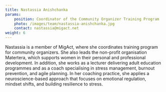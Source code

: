 ```yaml
---
title: Nastassia Anishchanka
params:
    position: Coordinator of the Community Organizer Training Program
    photo: /images/team/nastassia-anishchanka.jpg
    contact: nastassia@migact.net
weight: 6
---
```


Nastassia is a member of MigAct, where she coordinates training program for community organizers. She also leads the non-profit organisation Matertera, which supports women in their personal and professional development. In addition, she works as a lecturer delivering adult education programmes and as a coach specialising in stress management, burnout prevention, and agile planning. In her coaching practice, she applies a neuroscience-based approach that focuses on emotional regulation, mindset shifts, and building resilience to stress.
